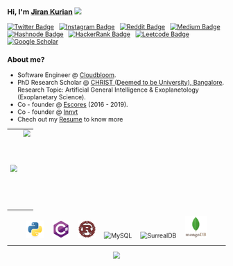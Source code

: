 ### Hi, I'm <a href="https://jirankurian.com" target="_blank">Jiran Kurian</a> <img src="https://media.giphy.com/media/hvRJCLFzcasrR4ia7z/giphy.gif" width="25px"> &nbsp; &nbsp; &nbsp; &nbsp; &nbsp; &nbsp; &nbsp; &nbsp; &nbsp;

<div>

  [![Twitter Badge](https://img.shields.io/badge/-Twitter-00acee?style=flat-square&logo=Twitter&logoColor=white)](https://twitter.com/jirankurian)
  &nbsp;
  [![Instagram Badge](https://img.shields.io/badge/-Instagram-e4405f?style=flat-square&logo=Instagram&logoColor=white)](https://www.instagram.com/jirankurian_/)
  &nbsp;
  [![Reddit Badge](https://img.shields.io/badge/-Reddit-orange?style=flat-square&logo=Reddit&logoColor=white)](https://www.reddit.com/user/JiranKurian)
  &nbsp;
  [![Medium Badge](https://img.shields.io/badge/Medium-%2312100E.svg?&style=for-square&logo=Medium&logoColor=white)](https://stories.jirankurian.com/)
  &nbsp;
  [![Hashnode Badge](https://img.shields.io/badge/Hashnode-darkblue.svg?&style=for-square&logo=Hashnode&logoColor=white)](https://tech.jirankurian.com/)
  &nbsp;
  [![HackerRank Badge](https://img.shields.io/badge/-HackerRank-darkgreen?style=flat-square&logo=HackerRank&logoColor=white)](https://www.hackerrank.com/jirankurian)
  &nbsp;
  [![Leetcode Badge](https://img.shields.io/badge/-Leetcode-grey?style=flat-square&logo=Leetcode&logoColor=white)](https://leetcode.com/jirankurian/)
  &nbsp;
  [![Google Scholar](https://img.shields.io/badge/-GoogleScholar-4885ed?style=flat-square&logo=Google&logoColor=white)](https://scholar.google.com/citations?user=8gGdGIEAAAAJ&hl=en&authuser=1)

</div>



### About me?
 * Software Engineer @ [Cloudbloom](https://www.cloudbloom.io/).
 * PhD Research Scholar @ [CHRIST (Deemed to be University), Bangalore](https://christuniversity.in/). Research Topic: Artificial General Intelligence & Exoplanetology (Exoplanetary Science).
 * Co - founder @ [Escores](https://www.escorez.in) (2016 - 2019).
 * Co - founder @ [Innvt](https://www.innvt.in)              
 * Chech out my [Resume](https://www.canva.com/design/DAEfZENMYiA/sK4RWGFSqpKWbBKCK7EmRA/view?utm_content=DAEfZENMYiA&utm_campaign=designshare&utm_medium=link&utm_source=homepage_design_menu) to know more

<table align="center" border="0">
  <tr>
    <td><img height="180em" src="https://github-readme-stats.vercel.app/api?username=jirankurian&show_icons=true&hide_border=true&&count_private=true&include_all_commits=true"/></td>
    <td><img height="180em" src="https://github-readme-stats.vercel.app/api/top-langs/?username=jirankurian&exclude_repo=KNN-Image-Classification&show_icons=true&hide_border=true&layout=compact&langs_count=12" align='right'/></td>
  </tr>
</table>

<div align='center'>
  <img alt="Python" width="40px" src="https://raw.githubusercontent.com/devicons/devicon/master/icons/python/python-original.svg"/>
&nbsp;&nbsp;&nbsp;
  <img alt="C#" width="40px" src="https://raw.githubusercontent.com/devicons/devicon/master/icons/csharp/csharp-original.svg"/>
&nbsp;&nbsp;&nbsp;
  <img alt="Rust" width="40px" src="./icons/rust.png"/>
&nbsp;&nbsp;&nbsp;
  <img alt="MySQL" width="40px" src="https://img.icons8.com/color/48/000000/mysql-logo.png"/>
&nbsp;&nbsp;&nbsp;
  <img alt="SurrealDB" width="35px" src="https://surrealdb.com/static/img/home/logo@2x-d163555351df26f3481b09211b6ef843.png">  
&nbsp;&nbsp;&nbsp;
  <img alt="MongoDB" width="50px" src="https://raw.githubusercontent.com/devicons/devicon/master/icons/mongodb/mongodb-original-wordmark.svg">
</div>

---

  <div align=center>

  ![](https://visitor-badge.glitch.me/badge?page_id=jirankurian.jirankurian)

  </div>
